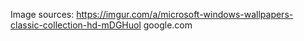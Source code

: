 Image sources: 
https://imgur.com/a/microsoft-windows-wallpapers-classic-collection-hd-mDGHuol
google.com
